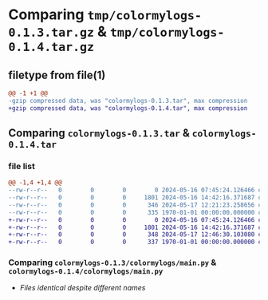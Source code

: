 # Comparing `tmp/colormylogs-0.1.3.tar.gz` & `tmp/colormylogs-0.1.4.tar.gz`

## filetype from file(1)

```diff
@@ -1 +1 @@
-gzip compressed data, was "colormylogs-0.1.3.tar", max compression
+gzip compressed data, was "colormylogs-0.1.4.tar", max compression
```

## Comparing `colormylogs-0.1.3.tar` & `colormylogs-0.1.4.tar`

### file list

```diff
@@ -1,4 +1,4 @@
--rw-r--r--   0        0        0        0 2024-05-16 07:45:24.126466 colormylogs-0.1.3/colormylogs/__init__.py
--rw-r--r--   0        0        0     1801 2024-05-16 14:42:16.371687 colormylogs-0.1.3/colormylogs/main.py
--rw-r--r--   0        0        0      346 2024-05-17 12:21:23.258656 colormylogs-0.1.3/pyproject.toml
--rw-r--r--   0        0        0      335 1970-01-01 00:00:00.000000 colormylogs-0.1.3/PKG-INFO
+-rw-r--r--   0        0        0        0 2024-05-16 07:45:24.126466 colormylogs-0.1.4/colormylogs/__init__.py
+-rw-r--r--   0        0        0     1801 2024-05-16 14:42:16.371687 colormylogs-0.1.4/colormylogs/main.py
+-rw-r--r--   0        0        0      348 2024-05-17 12:46:30.103080 colormylogs-0.1.4/pyproject.toml
+-rw-r--r--   0        0        0      337 1970-01-01 00:00:00.000000 colormylogs-0.1.4/PKG-INFO
```

### Comparing `colormylogs-0.1.3/colormylogs/main.py` & `colormylogs-0.1.4/colormylogs/main.py`

 * *Files identical despite different names*

